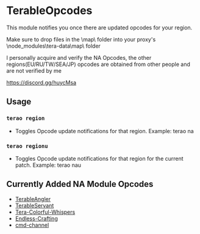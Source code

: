 # TerableOpcodes

This module notifies you once there are updated opcodes for your region.

Make sure to drop files in the \map\ folder into your proxy's \node_modules\tera-data\map\ folder

I personally acquire and verify the NA Opcodes, the other regions(EU/RU/TW/SEA/JP) opcodes are obtained from other people and are not verified by me

https://discord.gg/huycMsa

## Usage

### `terao region`

-   Toggles Opcode update notifications for that region. Example: terao na

### `terao regionu`

-   Toggles Opcode update notifications for that region for the current patch. Example: terao nau

## Currently Added NA Module Opcodes
-   [TerableAngler](https://github.com/TerableCoder/TerableAngler)
-   [TerableServant](https://github.com/TerableCoder/TerableServant)
-   [Tera-Colorful-Whispers](https://github.com/TerableCoder/tera-colorful-whispers)
-   [Endless-Crafting](https://github.com/TerableCoder/Endless-Crafting)
-   [cmd-channel](https://github.com/TerableCoder/cmd-channel)
